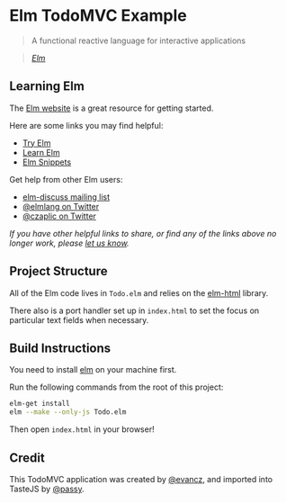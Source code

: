 # Elm TodoMVC Example

> A functional reactive language for interactive applications

> _[Elm](http://elm-lang.org/)_


## Learning Elm

The [Elm website](http://elm-lang.org/) is a great resource for getting
started.

Here are some links you may find helpful:

* [Try Elm](http://elm-lang.org/try)
* [Learn Elm](http://elm-lang.org/Learn.elm)
* [Elm Snippets](http://www.share-elm.com/)

Get help from other Elm users:

* [elm-discuss mailing list](https://groups.google.com/forum/?fromgroups#!forum/elm-discuss)
* [@elmlang on Twitter](https://twitter.com/elmlang)
* [@czaplic on Twitter](https://twitter.com/czaplic)

_If you have other helpful links to share, or find any of the links above no longer work, please [let us know](https://github.com/tastejs/todomvc/issues)._



## Project Structure

All of the Elm code lives in `Todo.elm` and relies on the [elm-html][] library. 

[elm-html]: http://library.elm-lang.org/catalog/evancz-elm-html/latest 

There also is a port handler set up in `index.html` to set the focus on
particular text fields when necessary.

## Build Instructions

You need to install
[elm](https://github.com/elm-lang/elm-platform/blob/master/README.md#elm-platform)
on your machine first.

Run the following commands from the root of this project:

```bash
elm-get install
elm --make --only-js Todo.elm
```

Then open `index.html` in your browser!

## Credit

This TodoMVC application was created by [@evancz](https://github.com/evancz), and imported into TasteJS by [@passy](https://twitter.com/passy).
